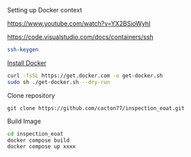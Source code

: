 Setting up Docker context

https://www.youtube.com/watch?v=YX2BSioWyhI

https://code.visualstudio.com/docs/containers/ssh
```bash
ssh-keygen
```

[Install Docker](https://docs.docker.com/engine/install/ubuntu/#install-using-the-convenience-script)
```bash
curl -fsSL https://get.docker.com -o get-docker.sh
sudo sh ./get-docker.sh --dry-run
```
Clone repository
```
git clone https://github.com/cacton77/inspection_eoat.git
```

Build Image
```bash
cd inspection_eoat
docker compose build
docker compose up xxxx
```
